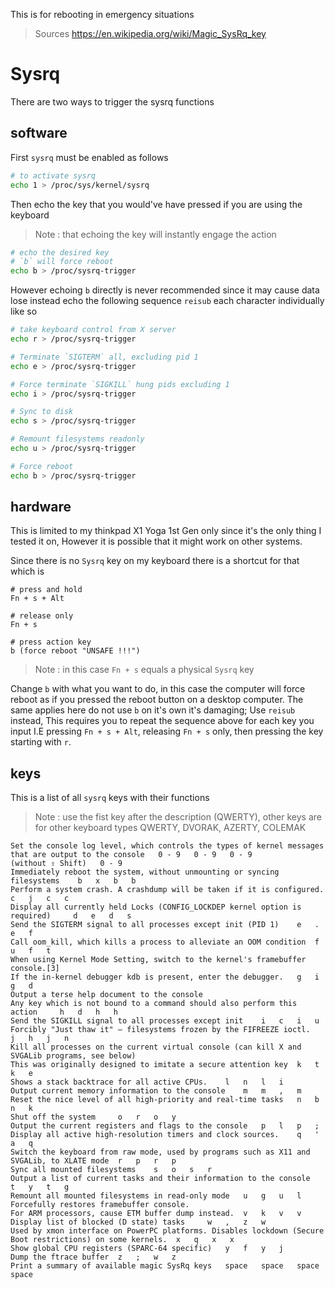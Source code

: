 This is for rebooting in emergency situations
> Sources
> https://en.wikipedia.org/wiki/Magic_SysRq_key
>

# Sysrq

There are two ways to trigger the sysrq functions

## software

First `sysrq` must be enabled as follows

```bash
# to activate sysrq
echo 1 > /proc/sys/kernel/sysrq
```

Then echo the key that you would've have pressed if you are using the keyboard
> Note : that echoing the key will instantly engage the action

```bash
# echo the desired key
# `b` will force reboot
echo b > /proc/sysrq-trigger
```

However echoing `b` directly is never recommended since it may cause data lose instead echo the following sequence `reisub` each character individually like so

```bash
# take keyboard control from X server
echo r > /proc/sysrq-trigger

# Terminate `SIGTERM` all, excluding pid 1
echo e > /proc/sysrq-trigger

# Force terminate `SIGKILL` hung pids excluding 1
echo i > /proc/sysrq-trigger

# Sync to disk
echo s > /proc/sysrq-trigger

# Remount filesystems readonly
echo u > /proc/sysrq-trigger

# Force reboot
echo b > /proc/sysrq-trigger
```

## hardware

This is limited to my thinkpad X1 Yoga 1st Gen only since it's the only thing I tested it on, However it is possible that it might work on other systems.

Since there is no `Sysrq` key on my keyboard there is a shortcut for that which is

```
# press and hold
Fn + s + Alt

# release only
Fn + s

# press action key
b (force reboot "UNSAFE !!!")
```

> Note : in this case `Fn + s` equals a physical `Sysrq` key

Change `b` with what you want to do, in this case the computer will force reboot as if you pressed the reboot button on a desktop computer. The same applies here do not use `b` on it's own it's damaging; Use `reisub` instead, This requires you to repeat the sequence above for each key you input I.E pressing `Fn + s + Alt`, releasing `Fn + s` only, then pressing the key starting with `r`.

## keys

This is a list of all `sysrq` keys with their functions
> Note : use the fist key after the description (QWERTY), other keys are for other keyboard types
> QWERTY, DVORAK, AZERTY, COLEMAK

```
Set the console log level, which controls the types of kernel messages that are output to the console 	0 - 9 	0 - 9 	0 - 9
(without ⇧ Shift) 	0 - 9
Immediately reboot the system, without unmounting or syncing filesystems 	b 	x 	b 	b
Perform a system crash. A crashdump will be taken if it is configured. 	c 	j 	c 	c
Display all currently held Locks (CONFIG_LOCKDEP kernel option is required) 	d 	e 	d 	s
Send the SIGTERM signal to all processes except init (PID 1) 	e 	. 	e 	f
Call oom_kill, which kills a process to alleviate an OOM condition 	f 	u 	f 	t
When using Kernel Mode Setting, switch to the kernel's framebuffer console.[3]
If the in-kernel debugger kdb is present, enter the debugger. 	g 	i 	g 	d
Output a terse help document to the console
Any key which is not bound to a command should also perform this action 	h 	d 	h 	h
Send the SIGKILL signal to all processes except init 	i 	c 	i 	u
Forcibly "Just thaw it" – filesystems frozen by the FIFREEZE ioctl. 	j 	h 	j 	n
Kill all processes on the current virtual console (can kill X and SVGALib programs, see below)
This was originally designed to imitate a secure attention key 	k 	t 	k 	e
Shows a stack backtrace for all active CPUs. 	l 	n 	l 	i
Output current memory information to the console 	m 	m 	, 	m
Reset the nice level of all high-priority and real-time tasks 	n 	b 	n 	k
Shut off the system 	o 	r 	o 	y
Output the current registers and flags to the console 	p 	l 	p 	;
Display all active high-resolution timers and clock sources. 	q 	' 	a 	q
Switch the keyboard from raw mode, used by programs such as X11 and SVGALib, to XLATE mode 	r 	p 	r 	p
Sync all mounted filesystems 	s 	o 	s 	r
Output a list of current tasks and their information to the console 	t 	y 	t 	g
Remount all mounted filesystems in read-only mode 	u 	g 	u 	l
Forcefully restores framebuffer console.
For ARM processors, cause ETM buffer dump instead. 	v 	k 	v 	v
Display list of blocked (D state) tasks 	w 	, 	z 	w
Used by xmon interface on PowerPC platforms. Disables lockdown (Secure Boot restrictions) on some kernels. 	x 	q 	x 	x
Show global CPU registers (SPARC-64 specific) 	y 	f 	y 	j
Dump the ftrace buffer 	z 	; 	w 	z
Print a summary of available magic SysRq keys 	space 	space 	space 	space
```

